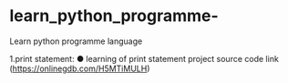 # learn_python_programme-
Learn python programme language 

1.print statement:
● learning of print statement project source code link
(https://onlinegdb.com/H5MTiMULH)

